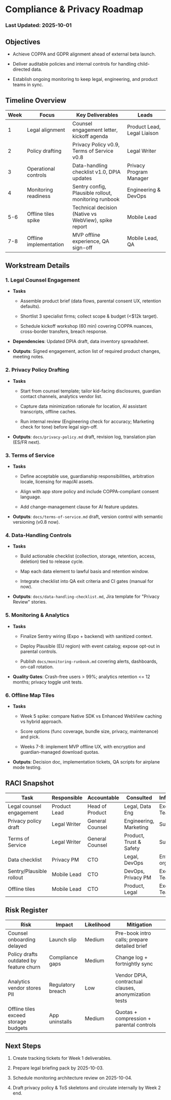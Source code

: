 # Compliance & Privacy Roadmap

### Last Updated: 2025-10-01

## Objectives

- Achieve COPPA and GDPR alignment ahead of external beta launch.

- Deliver auditable policies and internal controls for handling child-directed data.

- Establish ongoing monitoring to keep legal, engineering, and product teams in sync.

## Timeline Overview

| Week | Focus | Key Deliverables | Leads |
|------|-------|------------------|-------|
| 1 | Legal alignment | Counsel engagement letter, kickoff agenda | Product Lead, Legal Liaison |
| 2 | Policy drafting | Privacy Policy v0.9, Terms of Service v0.8 | Legal Writer |
| 3 | Operational controls | Data-handling checklist v1.0, DPIA updates | Privacy Program Manager |
| 4 | Monitoring readiness | Sentry config, Plausible rollout, monitoring runbook | Engineering & DevOps |
| 5-6 | Offline tiles spike | Technical decision (Native vs WebView), spike report | Mobile Lead |
| 7-8 | Offline implementation | MVP offline experience, QA sign-off | Mobile Lead, QA |

## Workstream Details

### 1. Legal Counsel Engagement

- **Tasks**

  - Assemble product brief (data flows, parental consent UX, retention defaults).

  - Shortlist 3 specialist firms; collect scope & budget (<$12k target).

  - Schedule kickoff workshop (60 min) covering COPPA nuances, cross-border transfers, breach response.

- **Dependencies**: Updated DPIA draft, data inventory spreadsheet.

- **Outputs**: Signed engagement, action list of required product changes, meeting notes.

### 2. Privacy Policy Drafting

- **Tasks**

  - Start from counsel template; tailor kid-facing disclosures, guardian contact channels, analytics vendor list.

  - Capture data minimization rationale for location, AI assistant transcripts, offline caches.

  - Run internal review (Engineering check for accuracy; Marketing check for tone) before legal sign-off.

- **Outputs**: `docs/privacy-policy.md` draft, revision log, translation plan (ES/FR next).

### 3. Terms of Service

- **Tasks**

  - Define acceptable use, guardianship responsibilities, arbitration locale, licensing for map/AI assets.

  - Align with app store policy and include COPPA-compliant consent language.

  - Add change-management clause for AI feature updates.

- **Outputs**: `docs/terms-of-service.md` draft, version control with semantic versioning (v0.8 now).

### 4. Data-Handling Controls

- **Tasks**

  - Build actionable checklist (collection, storage, retention, access, deletion) tied to release cycle.

  - Map each data element to lawful basis and retention window.

  - Integrate checklist into QA exit criteria and CI gates (manual for now).

- **Outputs**: `docs/data-handling-checklist.md`, Jira template for "Privacy Review" stories.

### 5. Monitoring & Analytics

- **Tasks**

  - Finalize Sentry wiring (Expo + backend) with sanitized context.

  - Deploy Plausible (EU region) with event catalog; expose opt-out in parental controls.

  - Publish `docs/monitoring-runbook.md` covering alerts, dashboards, on-call rotation.

- **Quality Gates**: Crash-free users > 99%; analytics retention <= 12 months; privacy toggle unit tests.

### 6. Offline Map Tiles

- **Tasks**

  - Week 5 spike: compare Native SDK vs Enhanced WebView caching vs hybrid approach.

  - Score options (func coverage, bundle size, privacy, maintenance) and pick.

  - Weeks 7-8: implement MVP offline UX, with encryption and guardian-managed download quotas.

- **Outputs**: Decision doc, implementation tickets, QA scripts for airplane mode testing.

## RACI Snapshot

| Task | Responsible | Accountable | Consulted | Informed |
|------|-------------|-------------|-----------|----------|
| Legal counsel engagement | Product Lead | Head of Product | Legal, Data Eng | Exec Team |
| Privacy policy draft | Legal Writer | General Counsel | Engineering, Marketing | Support |
| Terms of Service | Legal Writer | General Counsel | Product, Trust & Safety | Support |
| Data checklist | Privacy PM | CTO | Legal, DevOps | Entire org |
| Sentry/Plausible rollout | Mobile Lead | CTO | DevOps, Privacy PM | Exec Team |
| Offline tiles | Mobile Lead | CTO | Product, Legal | Exec Team |

## Risk Register

| Risk | Impact | Likelihood | Mitigation |
|------|--------|------------|-----------|
| Counsel onboarding delayed | Launch slip | Medium | Pre-book intro calls; prepare detailed brief |
| Policy drafts outdated by feature churn | Compliance gaps | Medium | Change log + fortnightly sync |
| Analytics vendor stores PII | Regulatory breach | Low | Vendor DPIA, contractual clauses, anonymization tests |
| Offline tiles exceed storage budgets | App uninstalls | Medium | Quotas + compression + parental controls |

## Next Steps

1. Create tracking tickets for Week 1 deliverables.

1. Prepare legal briefing pack by 2025-10-03.

1. Schedule monitoring architecture review on 2025-10-04.

1. Draft privacy policy & ToS skeletons and circulate internally by Week 2 end.
